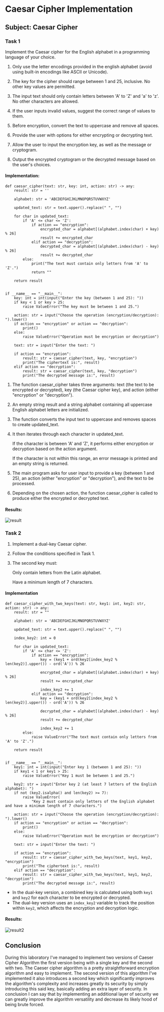 # Caesar Cipher Implementation

## Subject: Caesar Cipher

### Task 1

Implement the Caesar cipher for the English alphabet in a programming language of your choice.

1. Only use the letter encodings provided in the english alphabet (avoid using built-in encodings like ASCII or Unicode).

2. The key for the cipher should range between 1 and 25, inclusive. No other key values are permitted.

3. The input text should only contain letters between 'A' to 'Z' and 'a' to 'z'. No other characters are allowed.

4. If the user inputs invalid values, suggest the correct range of values to them.

5. Before encryption, convert the text to uppercase and remove all spaces.

6. Provide the user with options for either encrypting or decrypting text.

7. Allow the user to input the encryption key, as well as the message or cryptogram.

8. Output the encrypted cryptogram or the decrypted message based on the user's choices.

#### Implementation:

```python3
def caesar_cipher(text: str, key: int, action: str) -> any:
    result: str = ''

    alphabet: str = 'ABCDEFGHIJKLMNOPQRSTUVWXYZ'

    updated_text: str = text.upper().replace(" ", "")

    for char in updated_text:
        if 'A' <= char <= 'Z':
            if action == "encryption":
                encrypted_char = alphabet[(alphabet.index(char) + key) % 26]
                result += encrypted_char
            elif action == "decryption":
                decrypted_char = alphabet[(alphabet.index(char) - key) % 26]
                result += decrypted_char
        else:
            print("The text must contain only letters from 'A' to 'Z'.")
            return ""

    return result


if __name__ == "__main__":
    key: int = int(input("Enter the key (between 1 and 25): "))
    if key < 1 or key > 25:
        raise ValueError("The key must be between 1 and 25.")

    action: str = input("Choose the operation (encryption/decryption): ").lower()
    if action == "encryption" or action == "decryption":
        print()
    else:
        raise ValueError("Operation must be encryption or decryption")

    text: str = input("Enter the text: ")

    if action == "encryption":
        result: str = caesar_cipher(text, key, "encryption")
        print("The ciphertext is:", result)
    elif action == "decryption":
        result: str = caesar_cipher(text, key, "decryption")
        print("The decrypted message is:", result)
```

1. The function caesar_cipher takes three arguments: text (the text to be encrypted or decrypted), key (the Caesar cipher key), and action (either "encryption" or "decryption").

2. An empty string result and a string alphabet containing all uppercase English alphabet letters are initialized.

3. The function converts the input text to uppercase and removes spaces to create updated_text.

4. It then iterates through each character in updated_text.
    
      If the character is between 'A' and 'Z', it performs either encryption or decryption based on the action argument.

      If the character is not within this range, an error message is printed and an empty string is returned.

5. The main program asks for user input to provide a key (between 1 and 25), an action (either "encryption" or "decryption"), and the text to be processed.

6. Depending on the chosen action, the function caesar_cipher is called to produce either the encrypted or decrypted text.
#### Results:

![result](media/first_task.png)


### Task 2

1. Implement a dual-key Caesar cipher.
2. Follow the conditions specified in Task 1.
3. The second key must:

    Only contain letters from the Latin alphabet.

    Have a minimum length of 7 characters.

#### Implementation
```python3
def caesar_cipher_with_two_keys(text: str, key1: int, key2: str, action: str) -> any:
    result: str = ""

    alphabet: str = 'ABCDEFGHIJKLMNOPQRSTUVWXYZ'

    updated_text: str = text.upper().replace(" ", "")

    index_key2: int = 0

    for char in updated_text:
        if 'A' <= char <= 'Z':
            if action == "encryption":
                key = (key1 + ord(key2[index_key2 % len(key2)].upper()) - ord('A')) % 26

                encrypted_char = alphabet[(alphabet.index(char) + key) % 26]
                result += encrypted_char

                index_key2 += 1
            elif action == "decryption":
                key = (key1 + ord(key2[index_key2 % len(key2)].upper()) - ord('A')) % 26

                decrypted_char = alphabet[(alphabet.index(char) - key) % 26]
                result += decrypted_char

                index_key2 += 1
        else:
            raise ValueError("The text must contain only letters from 'A' to 'Z'.")

    return result


if __name__ == "__main__":
    key1: int = int(input("Enter key 1 (between 1 and 25): "))
    if key1 < 1 or key1 > 25:
        raise ValueError("Key 1 must be between 1 and 25.")

    key2: str = input("Enter key 2 (at least 7 letters of the English alphabet): ")
    if not (key2.isalpha() and len(key2) >= 7):
        raise ValueError(
            "Key 2 must contain only letters of the English alphabet and have a minimum length of 7 characters.")

    action: str = input("Choose the operation (encryption/decryption): ").lower()
    if action == "encryption" or action == "decryption":
        print()
    else:
        raise ValueError("Operation must be encryption or decryption")

    text: str = input("Enter the text: ")

    if action == "encryption":
        result: str = caesar_cipher_with_two_keys(text, key1, key2, "encryption")
        print("The ciphertext is:", result)
    elif action == "decryption":
        result: str = caesar_cipher_with_two_keys(text, key1, key2, "decryption")
        print("The decrypted message is:", result)
```

- In the dual-key version, a combined key is calculated using both `key1` and `key2` for each character to be encrypted or decrypted.
- The dual-key version uses an `index_key2` variable to track the position within `key2`, which affects the encryption and decryption logic.

#### Results:
![result2](media/second_task.png)


## Conclusion
During this laboratory I've managed to implement two versions of Caeser Cipher Algorithm the first version being with a single key and the second with two. The Caeser cipher algorithm is a pretty straightforward encryption algorithm and easy to implement.
The second version of this algorithm I've implemented it also introduces a second key
which significantly improves the algorithm's complexity and increases greatly its security by simply introducing this said key, basically adding an extra layer of security. 
In conclusion I can say that by implementing an additional layer of security we can greatly improve the algorithm versatility and decrease its likely hood of being brute forced.
